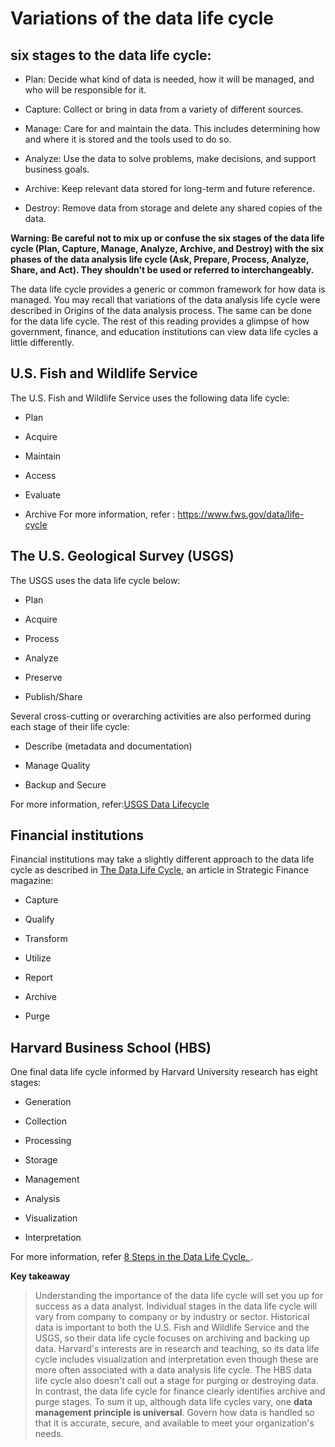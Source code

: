 # Variations of the data life cycle

## six stages to the data life cycle:

* Plan: Decide what kind of data is needed, how it will be managed, and who will be responsible for it.

* Capture: Collect or bring in data from a variety of different sources.

* Manage: Care for and maintain the data. This includes determining how and where it is stored and the tools used to do so.

* Analyze: Use the data to solve problems, make decisions, and support business goals.

* Archive: Keep relevant data stored for long-term and future reference.

* Destroy: Remove data from storage and delete any shared copies of the data.

**Warning: Be careful not to mix up or confuse the six stages of the data life cycle (Plan, Capture, Manage, Analyze, Archive, and Destroy) with the six phases of the data analysis life cycle (Ask, Prepare, Process, Analyze, Share, and Act). They shouldn't be used or referred to interchangeably.**

The data life cycle provides a generic or common framework for how data is managed. You may recall that variations of the data analysis life cycle were described in Origins of the data analysis process. The same can be done for the data life cycle. The rest of this reading provides a glimpse of how government, finance, and education institutions can view data life cycles a little differently.

## U.S. Fish and Wildlife Service
The U.S. Fish and Wildlife Service uses the following data life cycle:

* Plan

* Acquire

* Maintain

* Access 

* Evaluate

* Archive
For more information, refer : https://www.fws.gov/data/life-cycle

## The U.S. Geological Survey (USGS)
The USGS uses the data life cycle below:

* Plan

* Acquire

* Process

* Analyze

* Preserve

* Publish/Share

Several cross-cutting or overarching activities are also performed during each stage of their life cycle:

* Describe (metadata and documentation)

* Manage Quality

* Backup and Secure

For more information, refer:[USGS Data Lifecycle](https://www.usgs.gov/products/data-and-tools/data-management/data-lifecycle)

## Financial institutions
Financial institutions may take a slightly different approach to the data life cycle as described in [The Data Life Cycle](https://www.usgs.gov/products/data-and-tools/data-management/data-lifecycle), an article in Strategic Finance magazine:

* Capture

* Qualify

* Transform

* Utilize

* Report

* Archive

* Purge

## Harvard Business School (HBS)
One final data life cycle informed by Harvard University research has eight stages:

* Generation

* Collection

* Processing

* Storage 

* Management

* Analysis

* Visualization

* Interpretation

For more information, refer [8 Steps in the Data Life Cycle. ](https://www.usgs.gov/products/data-and-tools/data-management/data-lifecycle). 

**Key takeaway**

> Understanding the importance of the data life cycle will set you up for success as a data analyst. Individual stages in the data life cycle will vary from company to company or by industry or sector. Historical data is important to both the U.S. Fish and Wildlife Service and the USGS, so their data life cycle focuses on archiving and backing up data. Harvard's interests are in research and teaching, so its data life cycle includes visualization and interpretation even though these are more often associated with a data analysis life cycle. The HBS data life cycle also doesn't call out a stage for purging or destroying data. In contrast, the data life cycle for finance clearly identifies archive and purge stages. To sum it up, although data life cycles vary, one **data management principle is universal**. Govern how data is handled so that it is accurate, secure, and available to meet your organization's needs.

